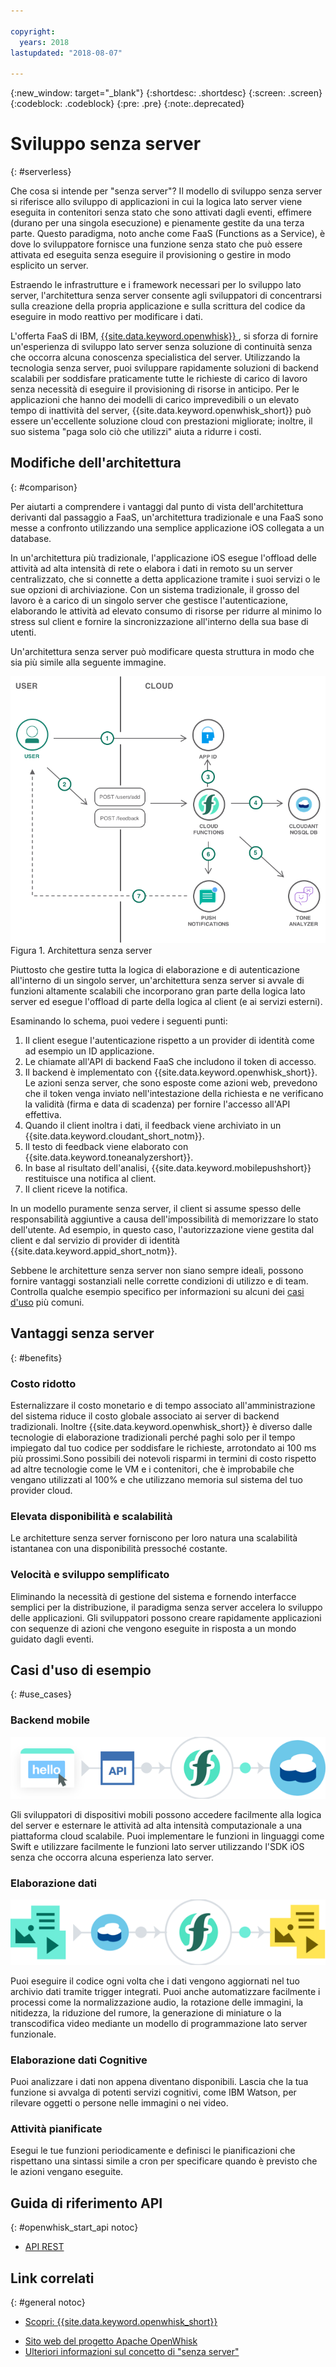 ```yaml
---

copyright:
  years: 2018
lastupdated: "2018-08-07"

---
```

{:new_window: target="_blank"}
{:shortdesc: .shortdesc}
{:screen: .screen}
{:codeblock: .codeblock}
{:pre: .pre}
{:note:.deprecated}

# Sviluppo senza server
{: #serverless}

Che cosa si intende per "senza server"? Il modello di sviluppo senza server si riferisce allo sviluppo di applicazioni in cui la logica lato server viene eseguita in contenitori senza stato che sono attivati dagli eventi, effimere (durano per una singola esecuzione) e pienamente gestite da una terza parte. Questo paradigma, noto anche come FaaS (Functions as a Service), è dove lo sviluppatore fornisce una funzione senza stato che può essere attivata ed eseguita senza eseguire il provisioning o gestire in modo esplicito un server.

Estraendo le infrastrutture e i framework necessari per lo sviluppo lato server, l'architettura senza server consente agli sviluppatori di concentrarsi sulla creazione della propria applicazione e sulla scrittura del codice da eseguire in modo reattivo per modificare i dati.

L'offerta FaaS di IBM, [{{site.data.keyword.openwhisk}} ](https://console.bluemix.net/openwhisk/), si sforza di fornire un'esperienza di sviluppo lato server senza soluzione di continuità senza che occorra alcuna conoscenza specialistica del server. Utilizzando la tecnologia senza server, puoi sviluppare rapidamente soluzioni di backend scalabili per soddisfare praticamente tutte le richieste di carico di lavoro senza necessità di eseguire il provisioning di risorse in anticipo. Per le applicazioni che hanno dei modelli di carico imprevedibili o un elevato tempo di inattività del server, {{site.data.keyword.openwhisk_short}} può essere un'eccellente soluzione cloud con prestazioni migliorate; inoltre, il suo sistema "paga solo ciò che utilizzi" aiuta a ridurre i costi.

## Modifiche dell'architettura
{: #comparison}

Per aiutarti a comprendere i vantaggi dal punto di vista dell'architettura derivanti dal passaggio a FaaS, un'architettura tradizionale e una FaaS sono messe a confronto utilizzando una semplice applicazione iOS collegata a un database.

In un'architettura più tradizionale, l'applicazione iOS esegue l'offload delle attività ad alta intensità di rete o elabora i dati in remoto su un server centralizzato, che si connette a detta applicazione tramite i suoi servizi o le sue opzioni di archiviazione. Con un sistema tradizionale, il grosso del lavoro è a carico di un singolo server che gestisce l'autenticazione, elaborando le attività ad elevato consumo di risorse per ridurre al minimo lo stress sul client e fornire la sincronizzazione all'interno della sua base di utenti.

Un'architettura senza server può modificare questa struttura in modo che sia più simile alla seguente immagine.

![](./images/Architecture.png) Figura 1. Architettura senza server

Piuttosto che gestire tutta la logica di elaborazione e di autenticazione all'interno di un singolo server, un'architettura senza server si avvale di funzioni altamente scalabili che incorporano gran parte della logica lato server ed esegue l'offload di parte della logica al client (e ai servizi esterni).

Esaminando lo schema, puoi vedere i seguenti punti:

1. Il client esegue l'autenticazione rispetto a un provider di identità come ad esempio un ID applicazione.
2. Le chiamate all'API di backend FaaS che includono il token di accesso.
3. Il backend è implementato con {{site.data.keyword.openwhisk_short}}. Le azioni senza server, che sono esposte come azioni web, prevedono che il token venga inviato nell'intestazione della richiesta e ne verificano la validità (firma e data di scadenza) per fornire l'accesso all'API effettiva.
4. Quando il client inoltra i dati, il feedback viene archiviato in un {{site.data.keyword.cloudant_short_notm}}.
5. Il testo di feedback viene elaborato con {{site.data.keyword.toneanalyzershort}}.
6. In base al risultato dell'analisi, {{site.data.keyword.mobilepushshort}} restituisce una notifica al client.
7. Il client riceve la notifica.

In un modello puramente senza server, il client si assume spesso delle responsabilità aggiuntive a causa dell'impossibilità di memorizzare lo stato dell'utente. Ad esempio, in questo caso, l'autorizzazione viene gestita dal client e dal servizio di provider di identità {{site.data.keyword.appid_short_notm}}.

Sebbene le architetture senza server non siano sempre ideali, possono fornire vantaggi sostanziali nelle corrette condizioni di utilizzo e di team. Controlla qualche esempio specifico per informazioni su alcuni dei [casi d'uso](#use_cases) più comuni.

## Vantaggi senza server
{: #benefits}

### Costo ridotto

Esternalizzare il costo monetario e di tempo associato all'amministrazione del sistema riduce il costo globale associato ai server di backend tradizionali. Inoltre {{site.data.keyword.openwhisk_short}} è diverso dalle tecnologie di elaborazione tradizionali perché paghi solo per il tempo impiegato dal tuo codice per soddisfare le richieste, arrotondato ai 100 ms più prossimi.Sono possibili dei notevoli risparmi in termini di costo rispetto ad altre tecnologie come le VM e i contenitori, che è improbabile che vengano utilizzati al 100% e che utilizzano memoria sul sistema del tuo provider cloud.

### Elevata disponibilità e scalabilità

Le architetture senza server forniscono per loro natura una scalabilità istantanea con una disponibilità pressoché costante.

### Velocità e sviluppo semplificato

Eliminando la necessità di gestione del sistema e fornendo interfacce semplici per la distribuzione, il paradigma senza server accelera lo sviluppo delle applicazioni. Gli sviluppatori possono creare rapidamente applicazioni con sequenze di azioni che vengono eseguite in risposta a un mondo guidato dagli eventi.

## Casi d'uso di esempio
{: #use_cases}

### Backend mobile
![](./images/cloud-functions-rest-api-trigger.png)

Gli sviluppatori di dispositivi mobili possono accedere facilmente alla logica del server e esternare le attività ad alta intensità computazionale a una piattaforma cloud scalabile. Puoi implementare le funzioni in linguaggi come Swift e utilizzare facilmente le funzioni lato server utilizzando l'SDK iOS senza che occorra alcuna esperienza lato server.

### Elaborazione dati

![](./images/cloud-functions-cloudant-trigger.png)

Puoi eseguire il codice ogni volta che i dati vengono aggiornati nel tuo archivio dati tramite trigger integrati. Puoi anche automatizzare facilmente i processi come la normalizzazione audio, la rotazione delle immagini, la nitidezza, la riduzione del rumore, la generazione di miniature o la transcodifica video mediante un modello di programmazione lato server funzionale.

### Elaborazione dati Cognitive

Puoi analizzare i dati non appena diventano disponibili. Lascia che la tua funzione si avvalga di potenti servizi cognitivi, come IBM Watson, per rilevare oggetti o persone nelle immagini o nei video.

### Attività pianificate

Esegui le tue funzioni periodicamente e definisci le pianificazioni che rispettano una sintassi simile a cron per specificare quando è previsto che le azioni vengano eseguite.

## Guida di riferimento API
{: #openwhisk_start_api notoc}

<!-- * [REST API Documentation](./openwhisk_reference.html#openwhisk_ref_restapi)-->
* [API REST](https://console.{DomainName}/apidocs/98)

## Link correlati
{: #general notoc}

* [Scopri: {{site.data.keyword.openwhisk_short}}](http://www.ibm.com/cloud-computing/bluemix/openwhisk/)
<!-- redirects to link above * [{{site.data.keyword.openwhisk_short}} on IBM developerWorks](https://developer.ibm.com/openwhisk/)-->
* [Sito web del progetto Apache OpenWhisk](http://openwhisk.org)
* [Ulteriori informazioni sul concetto di "senza server"](https://martinfowler.com/articles/serverless.html)
